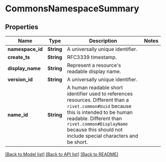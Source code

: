 # CommonsNamespaceSummary

## Properties

Name | Type | Description | Notes
------------ | ------------- | ------------- | -------------
**namespace_id** | **String** | A universally unique identifier. | 
**create_ts** | **String** | RFC3339 timestamp. | 
**display_name** | **String** | Represent a resource's readable display name. | 
**version_id** | **String** | A universally unique identifier. | 
**name_id** | **String** | A human readable short identifier used to references resources. Different than a `rivet.common#Uuid` because this is intended to be human readable. Different than `rivet.common#DisplayName` because this should not include special characters and be short. | 

[[Back to Model list]](../README.md#documentation-for-models) [[Back to API list]](../README.md#documentation-for-api-endpoints) [[Back to README]](../README.md)


